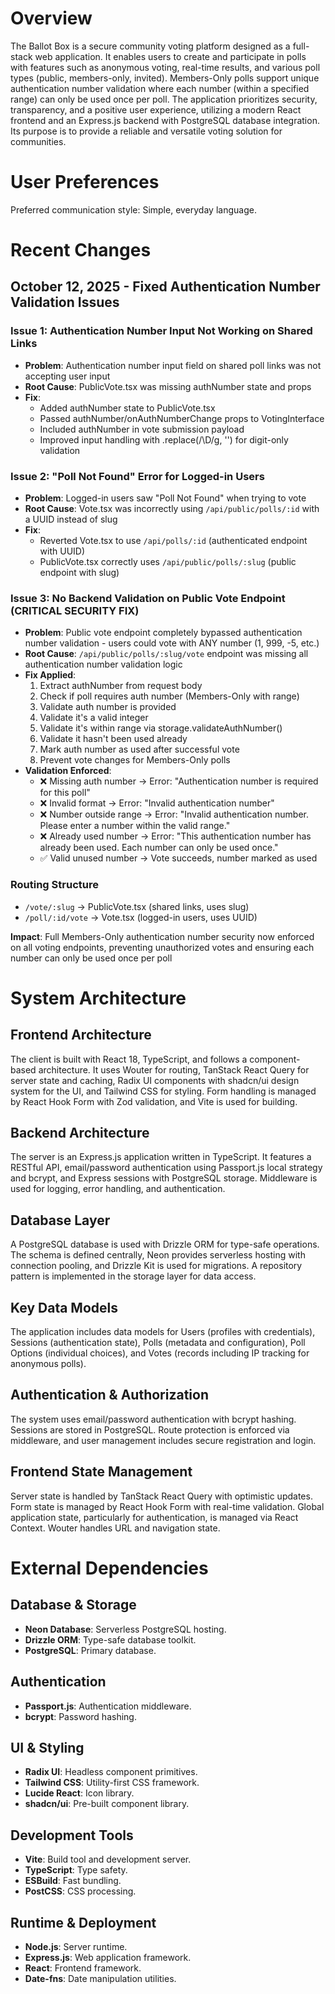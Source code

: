 # Overview

The Ballot Box is a secure community voting platform designed as a full-stack web application. It enables users to create and participate in polls with features such as anonymous voting, real-time results, and various poll types (public, members-only, invited). Members-Only polls support unique authentication number validation where each number (within a specified range) can only be used once per poll. The application prioritizes security, transparency, and a positive user experience, utilizing a modern React frontend and an Express.js backend with PostgreSQL database integration. Its purpose is to provide a reliable and versatile voting solution for communities.

# User Preferences

Preferred communication style: Simple, everyday language.

# Recent Changes

## October 12, 2025 - Fixed Authentication Number Validation Issues

### Issue 1: Authentication Number Input Not Working on Shared Links
- **Problem**: Authentication number input field on shared poll links was not accepting user input
- **Root Cause**: PublicVote.tsx was missing authNumber state and props
- **Fix**:
  - Added authNumber state to PublicVote.tsx
  - Passed authNumber/onAuthNumberChange props to VotingInterface
  - Included authNumber in vote submission payload
  - Improved input handling with .replace(/\D/g, '') for digit-only validation

### Issue 2: "Poll Not Found" Error for Logged-in Users
- **Problem**: Logged-in users saw "Poll Not Found" when trying to vote
- **Root Cause**: Vote.tsx was incorrectly using `/api/public/polls/:id` with a UUID instead of slug
- **Fix**:
  - Reverted Vote.tsx to use `/api/polls/:id` (authenticated endpoint with UUID)
  - PublicVote.tsx correctly uses `/api/public/polls/:slug` (public endpoint with slug)

### Issue 3: No Backend Validation on Public Vote Endpoint (CRITICAL SECURITY FIX)
- **Problem**: Public vote endpoint completely bypassed authentication number validation - users could vote with ANY number (1, 999, -5, etc.)
- **Root Cause**: `/api/public/polls/:slug/vote` endpoint was missing all authentication number validation logic
- **Fix Applied**:
  1. Extract authNumber from request body
  2. Check if poll requires auth number (Members-Only with range)
  3. Validate auth number is provided
  4. Validate it's a valid integer
  5. Validate it's within range via storage.validateAuthNumber()
  6. Validate it hasn't been used already
  7. Mark auth number as used after successful vote
  8. Prevent vote changes for Members-Only polls
- **Validation Enforced**:
  - ❌ Missing auth number → Error: "Authentication number is required for this poll"
  - ❌ Invalid format → Error: "Invalid authentication number"
  - ❌ Number outside range → Error: "Invalid authentication number. Please enter a number within the valid range."
  - ❌ Already used number → Error: "This authentication number has already been used. Each number can only be used once."
  - ✅ Valid unused number → Vote succeeds, number marked as used

### Routing Structure
- `/vote/:slug` → PublicVote.tsx (shared links, uses slug)
- `/poll/:id/vote` → Vote.tsx (logged-in users, uses UUID)

**Impact**: Full Members-Only authentication number security now enforced on all voting endpoints, preventing unauthorized votes and ensuring each number can only be used once per poll

# System Architecture

## Frontend Architecture
The client is built with React 18, TypeScript, and follows a component-based architecture. It uses Wouter for routing, TanStack React Query for server state and caching, Radix UI components with shadcn/ui design system for the UI, and Tailwind CSS for styling. Form handling is managed by React Hook Form with Zod validation, and Vite is used for building.

## Backend Architecture
The server is an Express.js application written in TypeScript. It features a RESTful API, email/password authentication using Passport.js local strategy and bcrypt, and Express sessions with PostgreSQL storage. Middleware is used for logging, error handling, and authentication.

## Database Layer
A PostgreSQL database is used with Drizzle ORM for type-safe operations. The schema is defined centrally, Neon provides serverless hosting with connection pooling, and Drizzle Kit is used for migrations. A repository pattern is implemented in the storage layer for data access.

## Key Data Models
The application includes data models for Users (profiles with credentials), Sessions (authentication state), Polls (metadata and configuration), Poll Options (individual choices), and Votes (records including IP tracking for anonymous polls).

## Authentication & Authorization
The system uses email/password authentication with bcrypt hashing. Sessions are stored in PostgreSQL. Route protection is enforced via middleware, and user management includes secure registration and login.

## Frontend State Management
Server state is handled by TanStack React Query with optimistic updates. Form state is managed by React Hook Form with real-time validation. Global application state, particularly for authentication, is managed via React Context. Wouter handles URL and navigation state.

# External Dependencies

## Database & Storage
- **Neon Database**: Serverless PostgreSQL hosting.
- **Drizzle ORM**: Type-safe database toolkit.
- **PostgreSQL**: Primary database.

## Authentication
- **Passport.js**: Authentication middleware.
- **bcrypt**: Password hashing.

## UI & Styling
- **Radix UI**: Headless component primitives.
- **Tailwind CSS**: Utility-first CSS framework.
- **Lucide React**: Icon library.
- **shadcn/ui**: Pre-built component library.

## Development Tools
- **Vite**: Build tool and development server.
- **TypeScript**: Type safety.
- **ESBuild**: Fast bundling.
- **PostCSS**: CSS processing.

## Runtime & Deployment
- **Node.js**: Server runtime.
- **Express.js**: Web application framework.
- **React**: Frontend framework.
- **Date-fns**: Date manipulation utilities.
